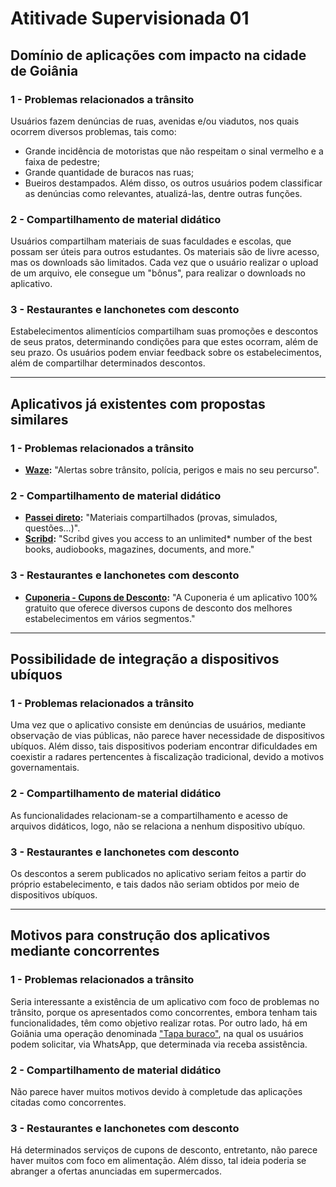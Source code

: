 # Atitivade Supervisionada 01

## Domínio de aplicações com impacto na cidade de Goiânia

### 1 - Problemas relacionados a trânsito

Usuários fazem denúncias de ruas, avenidas e/ou viadutos, nos quais ocorrem diversos problemas, tais como:
- Grande incidência de motoristas que não respeitam o sinal vermelho e a faixa de pedestre;
- Grande quantidade de buracos nas ruas;
- Bueiros destampados.
Além disso, os outros usuários podem classificar as denúncias como relevantes, atualizá-las, dentre outras funções.

### 2 - Compartilhamento de material didático

Usuários compartilham materiais de suas faculdades e escolas, que possam ser úteis para outros estudantes. Os materiais são de livre acesso, mas os downloads são limitados. Cada vez que o usuário realizar o upload de um arquivo, ele consegue um "bônus", para realizar o downloads no aplicativo.

### 3 - Restaurantes e lanchonetes com desconto

Estabelecimentos alimentícios compartilham suas promoções e descontos de seus pratos, determinando condições para que estes ocorram, além de seu prazo. Os usuários podem enviar feedback sobre os estabelecimentos, além de compartilhar determinados descontos.

***

## Aplicativos já existentes com propostas similares

### 1 - Problemas relacionados a trânsito

- **[Waze](https://play.google.com/store/apps/details?id=com.waze):** "Alertas sobre trânsito, polícia, perigos e mais no seu percurso".

### 2 - Compartilhamento de material didático

- **[Passei direto](https://play.google.com/store/apps/details?id=br.com.passeidireto):** "Materiais compartilhados (provas, simulados, questões…)".
- **[Scribd](https://play.google.com/store/apps/details?id=com.scribd.app.reader0):** "Scribd gives you access to an unlimited* number of the best books, audiobooks, magazines, documents, and more."

### 3 - Restaurantes e lanchonetes com desconto

- **[Cuponeria - Cupons de Desconto](https://play.google.com/store/apps/details?id=br.com.cuponeria):** "A Cuponeria é um aplicativo 100% gratuito que oferece diversos cupons de desconto dos melhores estabelecimentos em vários segmentos."

***

## Possibilidade de integração a dispositivos ubíquos

### 1 - Problemas relacionados a trânsito
Uma vez que o aplicativo consiste em denúncias de usuários, mediante observação de vias públicas, não parece haver necessidade de dispositivos ubíquos. Além disso, tais dispositivos poderiam encontrar dificuldades em coexistir a radares pertencentes à fiscalização tradicional, devido a motivos governamentais.

### 2 - Compartilhamento de material didático
As funcionalidades relacionam-se a compartilhamento e acesso de arquivos didáticos, logo, não se relaciona a nenhum dispositivo ubíquo.

### 3 - Restaurantes e lanchonetes com desconto
Os descontos a serem publicados no aplicativo seriam feitos a partir do próprio estabelecimento, e tais dados não seriam obtidos por meio de dispositivos ubíquos.

***

## Motivos para construção dos aplicativos mediante concorrentes

### 1 - Problemas relacionados a trânsito
Seria interessante a existência de um aplicativo com foco de problemas no trânsito, porque os apresentados como concorrentes, embora tenham tais funcionalidades, têm como objetivo realizar rotas. Por outro lado, há em Goiânia uma operação denominada ["Tapa buraco"](http://www4.goiania.go.gov.br/portal/pagina/?pagina=noticias&s=1&tt=not&cd=14254&fn=true), na qual os usuários podem solicitar, via WhatsApp, que determinada via receba assistência.

### 2 - Compartilhamento de material didático
Não parece haver muitos motivos devido à completude das aplicações citadas como concorrentes.

### 3 - Restaurantes e lanchonetes com desconto
Há determinados serviços de cupons de desconto, entretanto, não parece haver muitos com foco em alimentação. Além disso, tal ideia poderia se abranger a ofertas anunciadas em supermercados.
